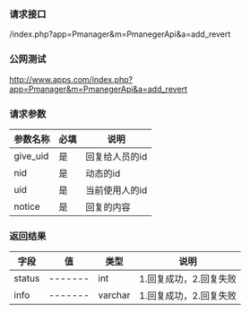 ### **请求接口**
/index.php?app=Pmanager&m=PmanegerApi&a=add_revert
### **公网测试**
http://www.apps.com/index.php?app=Pmanager&m=PmanegerApi&a=add_revert
### **请求参数**

| 参数名称  |必填|     说明      |
|------|-----|------|
| give_uid     | 是 |  回复给人员的id  |
| nid| 是 | 动态的id  |
| uid| 是 |  当前使用人的id   |
| notice| 是 |  回复的内容   |

### **返回结果**
|字段        |值          |类型    |说明        |
| ---------  |--------    |-------- |--------  |
|status          |-------   |int    |1.回复成功，2.回复失败  |
|info| -------     |varchar  |1.回复成功，2.回复失败      |

